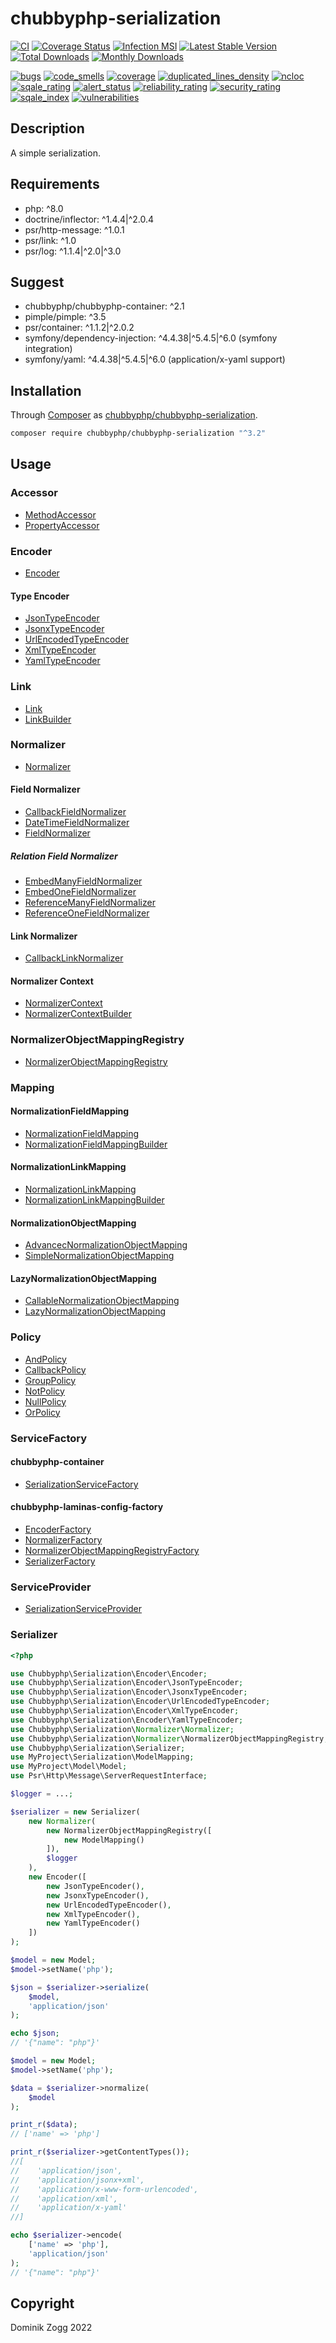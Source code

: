 # chubbyphp-serialization

[![CI](https://github.com/chubbyphp/chubbyphp-serialization/workflows/CI/badge.svg?branch=master)](https://github.com/chubbyphp/chubbyphp-serialization/actions?query=workflow%3ACI)
[![Coverage Status](https://coveralls.io/repos/github/chubbyphp/chubbyphp-serialization/badge.svg?branch=master)](https://coveralls.io/github/chubbyphp/chubbyphp-serialization?branch=master)
[![Infection MSI](https://badge.stryker-mutator.io/github.com/chubbyphp/chubbyphp-serialization/master)](https://dashboard.stryker-mutator.io/reports/github.com/chubbyphp/chubbyphp-serialization/master)
[![Latest Stable Version](https://poser.pugx.org/chubbyphp/chubbyphp-serialization/v/stable.png)](https://packagist.org/packages/chubbyphp/chubbyphp-serialization)
[![Total Downloads](https://poser.pugx.org/chubbyphp/chubbyphp-serialization/downloads.png)](https://packagist.org/packages/chubbyphp/chubbyphp-serialization)
[![Monthly Downloads](https://poser.pugx.org/chubbyphp/chubbyphp-serialization/d/monthly)](https://packagist.org/packages/chubbyphp/chubbyphp-serialization)

[![bugs](https://sonarcloud.io/api/project_badges/measure?project=chubbyphp_chubbyphp-serialization&metric=bugs)](https://sonarcloud.io/dashboard?id=chubbyphp_chubbyphp-serialization)
[![code_smells](https://sonarcloud.io/api/project_badges/measure?project=chubbyphp_chubbyphp-serialization&metric=code_smells)](https://sonarcloud.io/dashboard?id=chubbyphp_chubbyphp-serialization)
[![coverage](https://sonarcloud.io/api/project_badges/measure?project=chubbyphp_chubbyphp-serialization&metric=coverage)](https://sonarcloud.io/dashboard?id=chubbyphp_chubbyphp-serialization)
[![duplicated_lines_density](https://sonarcloud.io/api/project_badges/measure?project=chubbyphp_chubbyphp-serialization&metric=duplicated_lines_density)](https://sonarcloud.io/dashboard?id=chubbyphp_chubbyphp-serialization)
[![ncloc](https://sonarcloud.io/api/project_badges/measure?project=chubbyphp_chubbyphp-serialization&metric=ncloc)](https://sonarcloud.io/dashboard?id=chubbyphp_chubbyphp-serialization)
[![sqale_rating](https://sonarcloud.io/api/project_badges/measure?project=chubbyphp_chubbyphp-serialization&metric=sqale_rating)](https://sonarcloud.io/dashboard?id=chubbyphp_chubbyphp-serialization)
[![alert_status](https://sonarcloud.io/api/project_badges/measure?project=chubbyphp_chubbyphp-serialization&metric=alert_status)](https://sonarcloud.io/dashboard?id=chubbyphp_chubbyphp-serialization)
[![reliability_rating](https://sonarcloud.io/api/project_badges/measure?project=chubbyphp_chubbyphp-serialization&metric=reliability_rating)](https://sonarcloud.io/dashboard?id=chubbyphp_chubbyphp-serialization)
[![security_rating](https://sonarcloud.io/api/project_badges/measure?project=chubbyphp_chubbyphp-serialization&metric=security_rating)](https://sonarcloud.io/dashboard?id=chubbyphp_chubbyphp-serialization)
[![sqale_index](https://sonarcloud.io/api/project_badges/measure?project=chubbyphp_chubbyphp-serialization&metric=sqale_index)](https://sonarcloud.io/dashboard?id=chubbyphp_chubbyphp-serialization)
[![vulnerabilities](https://sonarcloud.io/api/project_badges/measure?project=chubbyphp_chubbyphp-serialization&metric=vulnerabilities)](https://sonarcloud.io/dashboard?id=chubbyphp_chubbyphp-serialization)


## Description

A simple serialization.

## Requirements

 * php: ^8.0
 * doctrine/inflector: ^1.4.4|^2.0.4
 * psr/http-message: ^1.0.1
 * psr/link: ^1.0
 * psr/log: ^1.1.4|^2.0|^3.0

## Suggest

 * chubbyphp/chubbyphp-container: ^2.1
 * pimple/pimple: ^3.5
 * psr/container: ^1.1.2|^2.0.2
 * symfony/dependency-injection: ^4.4.38|^5.4.5|^6.0 (symfony integration)
 * symfony/yaml: ^4.4.38|^5.4.5|^6.0 (application/x-yaml support)

## Installation

Through [Composer](http://getcomposer.org) as [chubbyphp/chubbyphp-serialization][1].

```sh
composer require chubbyphp/chubbyphp-serialization "^3.2"
```

## Usage

### Accessor

 * [MethodAccessor][2]
 * [PropertyAccessor][3]

### Encoder

 * [Encoder][4]

#### Type Encoder

 * [JsonTypeEncoder][5]
 * [JsonxTypeEncoder][6]
 * [UrlEncodedTypeEncoder][7]
 * [XmlTypeEncoder][8]
 * [YamlTypeEncoder][9]

### Link

 * [Link][10]
 * [LinkBuilder][11]

### Normalizer

 * [Normalizer][12]

#### Field Normalizer

 * [CallbackFieldNormalizer][13]
 * [DateTimeFieldNormalizer][14]
 * [FieldNormalizer][15]

##### Relation Field Normalizer

 * [EmbedManyFieldNormalizer][16]
 * [EmbedOneFieldNormalizer][17]
 * [ReferenceManyFieldNormalizer][18]
 * [ReferenceOneFieldNormalizer][19]

#### Link Normalizer

 * [CallbackLinkNormalizer][20]

#### Normalizer Context

 * [NormalizerContext][21]
 * [NormalizerContextBuilder][22]

### NormalizerObjectMappingRegistry

* [NormalizerObjectMappingRegistry][23]

### Mapping

#### NormalizationFieldMapping

 * [NormalizationFieldMapping][24]
 * [NormalizationFieldMappingBuilder][25]

#### NormalizationLinkMapping

 * [NormalizationLinkMapping][26]
 * [NormalizationLinkMappingBuilder][27]

#### NormalizationObjectMapping

 * [AdvancecNormalizationObjectMapping][28]
 * [SimpleNormalizationObjectMapping][29]

#### LazyNormalizationObjectMapping

 * [CallableNormalizationObjectMapping][30]
 * [LazyNormalizationObjectMapping][31]

### Policy

* [AndPolicy][32]
* [CallbackPolicy][33]
* [GroupPolicy][34]
* [NotPolicy][35]
* [NullPolicy][36]
* [OrPolicy][37]

### ServiceFactory

#### chubbyphp-container

 * [SerializationServiceFactory][38]

#### chubbyphp-laminas-config-factory

 * [EncoderFactory][40]
 * [NormalizerFactory][41]
 * [NormalizerObjectMappingRegistryFactory][42]
 * [SerializerFactory][43]

### ServiceProvider

* [SerializationServiceProvider][39]

### Serializer

```php
<?php

use Chubbyphp\Serialization\Encoder\Encoder;
use Chubbyphp\Serialization\Encoder\JsonTypeEncoder;
use Chubbyphp\Serialization\Encoder\JsonxTypeEncoder;
use Chubbyphp\Serialization\Encoder\UrlEncodedTypeEncoder;
use Chubbyphp\Serialization\Encoder\XmlTypeEncoder;
use Chubbyphp\Serialization\Encoder\YamlTypeEncoder;
use Chubbyphp\Serialization\Normalizer\Normalizer;
use Chubbyphp\Serialization\Normalizer\NormalizerObjectMappingRegistry;
use Chubbyphp\Serialization\Serializer;
use MyProject\Serialization\ModelMapping;
use MyProject\Model\Model;
use Psr\Http\Message\ServerRequestInterface;

$logger = ...;

$serializer = new Serializer(
    new Normalizer(
        new NormalizerObjectMappingRegistry([
            new ModelMapping()
        ]),
        $logger
    ),
    new Encoder([
        new JsonTypeEncoder(),
        new JsonxTypeEncoder(),
        new UrlEncodedTypeEncoder(),
        new XmlTypeEncoder(),
        new YamlTypeEncoder()
    ])
);

$model = new Model;
$model->setName('php');

$json = $serializer->serialize(
    $model,
    'application/json'
);

echo $json;
// '{"name": "php"}'

$model = new Model;
$model->setName('php');

$data = $serializer->normalize(
    $model
);

print_r($data);
// ['name' => 'php']

print_r($serializer->getContentTypes());
//[
//    'application/json',
//    'application/jsonx+xml',
//    'application/x-www-form-urlencoded',
//    'application/xml',
//    'application/x-yaml'
//]

echo $serializer->encode(
    ['name' => 'php'],
    'application/json'
);
// '{"name": "php"}'
```

## Copyright

Dominik Zogg 2022


[1]: https://packagist.org/packages/chubbyphp/chubbyphp-serialization

[2]: doc/Accessor/MethodAccessor.md
[3]: doc/Accessor/PropertyAccessor.md

[4]: doc/Encoder/Encoder.md

[5]: doc/Encoder/JsonTypeEncoder.md
[6]: doc/Encoder/JsonxTypeEncoder.md
[7]: doc/Encoder/UrlEncodedTypeEncoder.md
[8]: doc/Encoder/XmlTypeEncoder.md
[9]: doc/Encoder/YamlTypeEncoder.md

[10]: doc/Link/Link.md
[11]: doc/Link/LinkBuilder.md

[12]: doc/Normalizer/Normalizer.md

[13]: doc/Normalizer/CallbackFieldNormalizer.md
[14]: doc/Normalizer/DateTimeFieldNormalizer.md
[15]: doc/Normalizer/FieldNormalizer.md

[16]: doc/Normalizer/Relation/EmbedManyFieldNormalizer.md
[17]: doc/Normalizer/Relation/EmbedOneFieldNormalizer.md
[18]: doc/Normalizer/Relation/ReferenceManyFieldNormalizer.md
[19]: doc/Normalizer/Relation/ReferenceOneFieldNormalizer.md

[20]: doc/Normalizer/CallbackLinkNormalizer.md

[21]: doc/Normalizer/NormalizerContext.md
[22]: doc/Normalizer/NormalizerContextBuilder.md

[23]: doc/Normalizer/NormalizerObjectMappingRegistry.md

[24]: doc/Mapping/NormalizationFieldMapping.md
[25]: doc/Mapping/NormalizationFieldMappingBuilder.md

[26]: doc/Mapping/NormalizationLinkMapping.md
[27]: doc/Mapping/NormalizationLinkMappingBuilder.md

[28]: doc/Mapping/AdvancedNormalizationObjectMapping.md
[29]: doc/Mapping/SimpleNormalizationObjectMapping.md

[30]: doc/Mapping/CallableNormalizationObjectMapping.md
[31]: doc/Mapping/LazyNormalizationObjectMapping.md

[32]: doc/Policy/AndPolicy.md
[33]: doc/Policy/CallbackPolicy.md
[34]: doc/Policy/GroupPolicy.md
[35]: doc/Policy/NotPolicy.md
[36]: doc/Policy/NullPolicy.md
[37]: doc/Policy/OrPolicy.md

[38]: doc/ServiceFactory/SerializationServiceFactory.md

[39]: doc/ServiceProvider/SerializationServiceProvider.md

[40]: doc/ServiceFactory/EncoderFactory.md
[41]: doc/ServiceFactory/NormalizerFactory.md
[42]: doc/ServiceFactory/NormalizerObjectMappingRegistryFactory.md
[43]: doc/ServiceFactory/SerializerFactory.md
